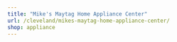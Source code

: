 ```yaml
---
title: "Mike's Maytag Home Appliance Center"
url: /cleveland/mikes-maytag-home-appliance-center/
shop: appliance
---
```

